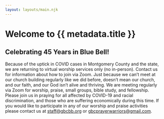 ```yaml
---
layout: layouts/main.njk
---
```


# Welcome to {{ metadata.title }}

## Celebrating 45 Years in Blue Bell!

Because of the uptick in COVID cases in Montgomery County and the state, we are returning to virtual worship services only (no in-person). Contact us for information about how to join via Zoom. Just because we can’t meet at our church building regularly like we did before, doesn’t mean our church, and our faith, and our God isn’t alive and thriving. We are meeting regularly via Zoom for worship, praise, small groups, bible study, and fellowship. Please join us in praying for all affected by COVID-19 and racial discrimination, and those who are suffering economically during this time. If you would like to participate in any of our worship and praise activities please contact us at staff@gbcbb.org or gbcprayerwarriors@gmail.com.
